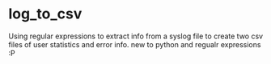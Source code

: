 # log_to_csv
Using regular expressions to extract info from a syslog file to create two csv files of user statistics and error info.
new to python and regualr expressions :P
